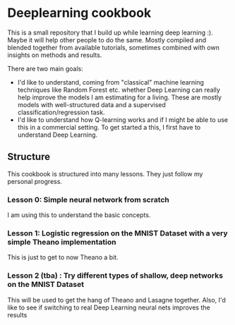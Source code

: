 # Deeplearning cookbook
This is a small repository that I build up while learning deep learning :). Maybe it will help other people to do the same. Mostly compiled and blended together from available tutorials, sometimes combined with own insights on methods and results.

There are two main goals:

- I'd like to understand, coming from "classical" machine learning techniques like Random Forest etc. whether Deep Learning can really help improve the models I am estimating for a living. These are mostly models with well-structured data and a supervised classification/regression task.
- I'd like to understand how Q-learning works and if I might be able to use this in a commercial setting. To get started a this, I first have to understand Deep Learning.

## Structure

This cookbook is structured into many lessons. They just follow my personal progress.

### Lesson 0: Simple neural network from scratch

I am using this to understand the basic concepts.

### Lesson 1: Logistic regression on the MNIST Dataset with a very simple Theano implementation

This is just to get to now Theano a bit. 

### Lesson 2 (tba) : Try different types of shallow, deep networks on the MNIST Dataset

This will be used to get the hang of Theano and Lasagne together. Also, I'd like to see if switching to real Deep Learning neural nets improves the results
